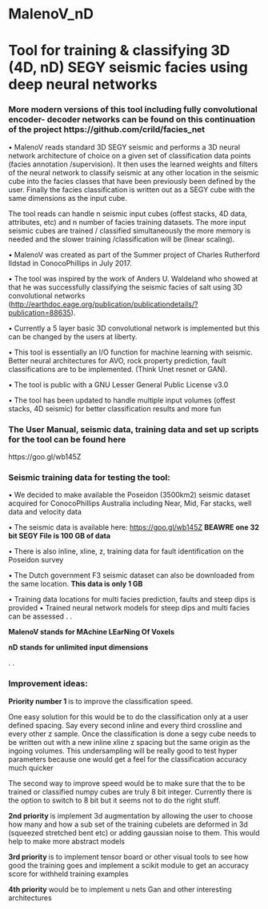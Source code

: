 # MalenoV_nD
<h1> Tool for training &amp;  classifying 3D (4D, nD) SEGY seismic facies using deep neural networks</h1>

<h3>More modern versions of this tool including fully convolutional encoder- decoder networks can be found on this continuation of the project https://github.com/crild/facies_net </h3>

•	MalenoV reads standard 3D SEGY seismic and performs a 3D neural network architecture of choice on a given set of classification data points (facies annotation /supervision).  It then uses the learned weights and filters of the neural network to classify seismic at any other location in the seismic cube into the facies classes that have been previously been defined by the user. Finally the facies classification is written out as a SEGY cube with the same dimensions as the input cube.

The tool reads can handle n seismic input cubes (offest stacks, 4D data, attributes, etc) and n number of facies training datasets. The more input seismic cubes are trained / classified  simultaneously the more memory is needed and the slower training /classification will be (linear scaling).

•	MalenoV was created as part of the Summer project of Charles Rutherford Ildstad in ConocoPhillips in July 2017.

•	The tool was inspired by the work of Anders U. Waldeland who showed at that he was successfully classifying the seismic facies of salt using 3D convolutional networks (http://earthdoc.eage.org/publication/publicationdetails/?publication=88635). 

•	Currently a 5 layer basic 3D convolutional network is implemented but this can be changed by the users at liberty. 

•	This tool is essentially an I/O function for machine learning with seismic. Better neural architectures for AVO, rock property prediction, fault classifications are to be implemented. (Think Unet resnet or GAN).

•	The tool is public with a GNU Lesser General Public License v3.0

•	The tool  has been updated to handle multiple input volumes (offest stacks, 4D seismic) for better classification results and more fun

<h3>The User Manual, seismic data, training data and set up scripts for the tool can be found here</h3>
https://goo.gl/wb145Z





<h3>Seismic training data for testing the tool:</h3>

•	We decided to make available the Poseidon (3500km2) seismic dataset acquired for ConocoPhillips Australia including Near, Mid, Far stacks, well data and velocity data

•	The seismic data is available here: https://goo.gl/wb145Z 
<b> BEAWRE one 32 bit SEGY File is 100 GB of data</b>

•	There is also inline, xline, z, training data for fault identification on the Poseidon survey

•	The Dutch government F3 seismic dataset can also be downloaded from the same location. 
<b>This data is only 1 GB</b>

•	Training data locations for multi facies prediction, faults and steep dips is provided
•	Trained neural network models for steep dips and multi facies can be assessed
. 
.

<b>MalenoV stands for MAchine LEarNing Of Voxels</b>

<b>nD stands for unlimited input dimensions</b>
 
 
  
 .
 .
 <h3>Improvement ideas:</h3>
 
 <b>Priority number 1 </b>is to improve the classification speed.

One easy  solution for this would be to do the classification only at a user defined spacing. Say every second inline and every third crossline and every other z sample. Once the classification is done a segy cube needs to be written out with a new inline xline z spacing but the same origin as the ingoing volumes. This undersampling will be really good to test hyper parameters because one would get a feel for the classification accuracy much quicker 

The second way to improve speed would be to make sure that the to be trained or classified numpy cubes are truly 8 bit integer. Currently there is the option to switch  to 8 bit but it seems not to do the right stuff.

<b>2nd priority </b>is implement 3d augmentation by allowing the user to choose how many and how a sub set of the training cubelets are deformed in 3d (squeezed stretched bent etc)  or adding gaussian noise to them. This would help to make more abstract models


<b>3rd priority </b> is to implement tensor board or other visual tools to see how good the training goes and implement a scikit module to get an accuracy score for withheld training examples 


<b>4th priority </b>would be to implement u nets Gan and other interesting architectures

 


